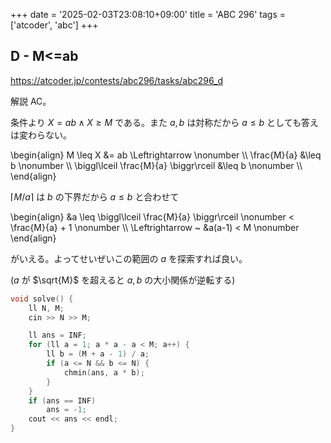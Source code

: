 +++
date = '2025-02-03T23:08:10+09:00'
title = 'ABC 296'
tags = ['atcoder', 'abc']
+++

## D - M<=ab

<https://atcoder.jp/contests/abc296/tasks/abc296_d>

解説 AC。

条件より $X = ab \wedge X \geq M$ である。また $a,b$ は対称だから $a \leq b$ としても答えは変わらない。

\begin{align}
    M \leq X &= ab \Leftrightarrow \nonumber \\\\
    \frac{M}{a} &\leq b \nonumber \\\\
    \biggl\lceil \frac{M}{a} \biggr\rceil &\leq b \nonumber \\\\
\end{align}

$\lceil M/a \rceil$ は $b$ の下界だから $a \leq b$ と合わせて

\begin{align}
    &a \leq \biggl\lceil \frac{M}{a} \biggr\rceil \nonumber < \frac{M}{a} + 1 \nonumber \\\\
    \Leftrightarrow ~ &a(a-1) < M \nonumber
\end{align}

がいえる。よってせいぜいこの範囲の $a$ を探索すれば良い。

($a$ が $\sqrt{M}$ を超えると $a, b$ の大小関係が逆転する)

```cpp
void solve() {
    ll N, M;
    cin >> N >> M;

    ll ans = INF;
    for (ll a = 1; a * a - a < M; a++) {
        ll b = (M + a - 1) / a;
        if (a <= N && b <= N) {
            chmin(ans, a * b);
        }
    }
    if (ans == INF)
        ans = -1;
    cout << ans << endl;
}
```
